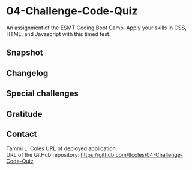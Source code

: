 # 04-Challenge-Code-Quiz
An assignment of the ESMT Coding Boot Camp. Apply your skills in CSS, HTML, and Javascript with this timed test.

## Snapshot
## Changelog

## Special challenges

## Gratitude

## Contact
Tammi L. Coles
URL of deployed application:  
URL of the GitHub repository: https://github.com/tlcoles/04-Challenge-Code-Quiz  



